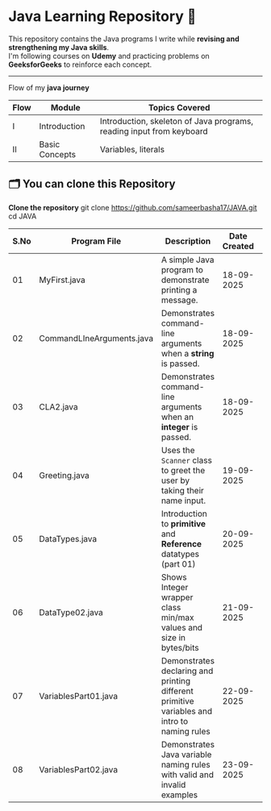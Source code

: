 
# Java Learning Repository 🚀

This repository contains the Java programs I write while **revising and strengthening my Java skills**.  
I'm following courses on **Udemy** and practicing problems on **GeeksforGeeks** to reinforce each concept.

---

Flow of my **java journey**

| Flow | Module          | Topics Covered                                                      |
|------|-----------------|---------------------------------------------------------------------|
| I    | Introduction    | Introduction, skeleton of Java programs, reading input from keyboard |
| II   | Basic Concepts  | Variables, literals                                                 |




## 🗂️ You can clone this Repository 
 **Clone the repository**
   git clone https://github.com/sameerbasha17/JAVA.git
   cd JAVA

| S.No | Program File                 | Description                                                           | Date Created | Flow |
|------|------------------------------|------------------------------------------------------------------------|-------------|------|
| 01   | MyFirst.java                 | A simple Java program to demonstrate printing a message.               | 18-09-2025  | I    |
| 02   | CommandLIneArguments.java    | Demonstrates command-line arguments when a **string** is passed.       | 18-09-2025  | I    |
| 03   | CLA2.java                    | Demonstrates command-line arguments when an **integer** is passed.     | 18-09-2025  | I    |
| 04   | Greeting.java                | Uses the `Scanner` class to greet the user by taking their name input. | 19-09-2025  | I    |
| 05   | DataTypes.java               | Introduction to **primitive** and **Reference** datatypes (part 01)    | 20-09-2025  | II   |
| 06   | DataType02.java              | Shows Integer wrapper class min/max values and size in bytes/bits      | 21-09-2025  | II   |
| 07   | VariablesPart01.java         | Demonstrates declaring and printing different primitive variables and intro to naming rules | 22-09-2025 | II |
| 08   | VariablesPart02.java         | Demonstrates Java variable naming rules with valid and invalid examples| 23-09-2025  | II   |
